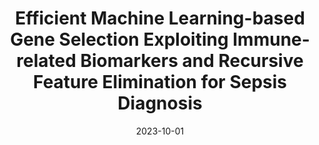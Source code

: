 ---
title: "Efficient Machine Learning-based Gene Selection Exploiting Immune-related Biomarkers and Recursive Feature Elimination for Sepsis Diagnosis"
collection: publications
permalink: /publication/paper5
excerpt: 'We develop a novel approach leverage the effectiveness of Principal Component Analysis and Machine Learning to select potential gene biomarker.'
date: 2023-10-01
venue: 'International Conference on Intelligent Systems and Data Science (ISDS)'
paperurl: 'https://longvd336.github.io/files/paper3.pdf'
citation: 'Please cite this paper via IEEE citation format'
---